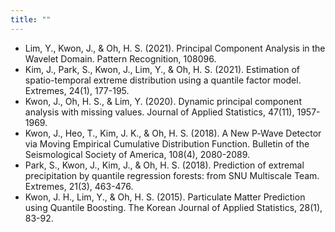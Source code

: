 ```yaml
---
title: ""
---
```

- Lim, Y., Kwon, J., & Oh, H. S. (2021). Principal Component Analysis in the Wavelet Domain. Pattern Recognition, 108096.
- Kim, J., Park, S., Kwon, J., Lim, Y., & Oh, H. S. (2021). Estimation of spatio-temporal extreme distribution using a quantile factor model. Extremes, 24(1), 177-195.
- Kwon, J., Oh, H. S., & Lim, Y. (2020). Dynamic principal component analysis with missing values. Journal of Applied Statistics, 47(11), 1957-1969.
- Kwon, J., Heo, T., Kim, J. K., & Oh, H. S. (2018). A New P‐Wave Detector via Moving Empirical Cumulative Distribution Function. Bulletin of the Seismological Society of America, 108(4), 2080-2089.
- Park, S., Kwon, J., Kim, J., & Oh, H. S. (2018). Prediction of extremal precipitation by quantile regression forests: from SNU Multiscale Team. Extremes, 21(3), 463-476.
- Kwon, J. H., Lim, Y., & Oh, H. S. (2015). Particulate Matter Prediction using Quantile Boosting. The Korean Journal of Applied Statistics, 28(1), 83-92.